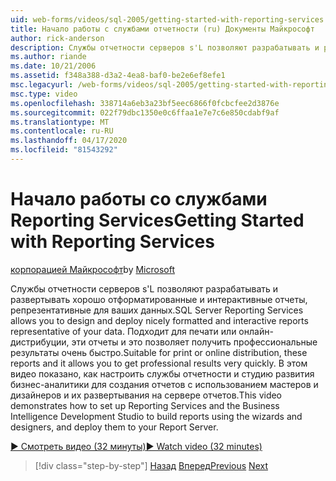 ```yaml
---
uid: web-forms/videos/sql-2005/getting-started-with-reporting-services
title: Начало работы с службами отчетности (ru) Документы Майкрософт
author: rick-anderson
description: Службы отчетности серверов s'L позволяют разрабатывать и развертывать хорошо отформатированные и интерактивные отчеты, репрезентативные для ваших данных. Подходит для печати или onl...
ms.author: riande
ms.date: 10/21/2006
ms.assetid: f348a388-d3a2-4ea8-baf0-be2e6ef8efe1
msc.legacyurl: /web-forms/videos/sql-2005/getting-started-with-reporting-services
msc.type: video
ms.openlocfilehash: 338714a6eb3a23bf5eec6866f0fcbcfee2d3876e
ms.sourcegitcommit: 022f79dbc1350e0c6ffaa1e7e7c6e850cdabf9af
ms.translationtype: MT
ms.contentlocale: ru-RU
ms.lasthandoff: 04/17/2020
ms.locfileid: "81543292"
---
```

# <a name="getting-started-with-reporting-services"></a><span data-ttu-id="d581b-104">Начало работы со службами Reporting Services</span><span class="sxs-lookup"><span data-stu-id="d581b-104">Getting Started with Reporting Services</span></span>

<span data-ttu-id="d581b-105">[корпорацией Майкрософт](https://github.com/microsoft)</span><span class="sxs-lookup"><span data-stu-id="d581b-105">by [Microsoft](https://github.com/microsoft)</span></span>

<span data-ttu-id="d581b-106">Службы отчетности серверов s'L позволяют разрабатывать и развертывать хорошо отформатированные и интерактивные отчеты, репрезентативные для ваших данных.</span><span class="sxs-lookup"><span data-stu-id="d581b-106">SQL Server Reporting Services allows you to design and deploy nicely formatted and interactive reports representative of your data.</span></span> <span data-ttu-id="d581b-107">Подходит для печати или онлайн-дистрибуции, эти отчеты и это позволяет получить профессиональные результаты очень быстро.</span><span class="sxs-lookup"><span data-stu-id="d581b-107">Suitable for print or online distribution, these reports and it allows you to get professional results very quickly.</span></span> <span data-ttu-id="d581b-108">В этом видео показано, как настроить службы отчетности и студию развития бизнес-аналитики для создания отчетов с использованием мастеров и дизайнеров и их развертывания на сервере отчетов.</span><span class="sxs-lookup"><span data-stu-id="d581b-108">This video demonstrates how to set up Reporting Services and the Business Intelligence Development Studio to build reports using the wizards and designers, and deploy them to your Report Server.</span></span>

[<span data-ttu-id="d581b-109">&#9654; Смотреть видео (32 минуты)</span><span class="sxs-lookup"><span data-stu-id="d581b-109">&#9654; Watch video (32 minutes)</span></span>](https://channel9.msdn.com/Blogs/ASP-NET-Site-Videos/getting-started-with-reporting-services)

> [!div class="step-by-step"]
> <span data-ttu-id="d581b-110">[Назад](using-sql-server-management-studio.md)
> [Вперед](building-and-customizing-reports-in-business-intelligence-development-studio.md)</span><span class="sxs-lookup"><span data-stu-id="d581b-110">[Previous](using-sql-server-management-studio.md)
[Next](building-and-customizing-reports-in-business-intelligence-development-studio.md)</span></span>
